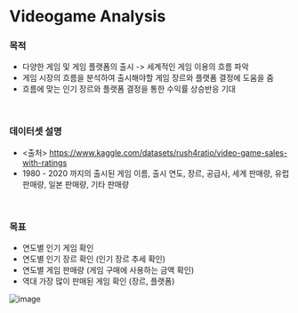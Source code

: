 # Videogame Analysis

### 목적<br>
- 다양한 게임 및 게임 플랫폼의 출시 -> 세계적인 게임 이용의 흐름 파악<br>
- 게임 시장의 흐름을 분석하여 출시해야할 게임 장르와 플랫폼 결정에 도움을 줌<br>
- 흐름에 맞는 인기 장르와 플랫폼 결정을 통한 수익률 상승반응 기대<br>
<br>

### 데이터셋 설명<br>
- <출처> https://www.kaggle.com/datasets/rush4ratio/video-game-sales-with-ratings<br>
- 1980 - 2020 까지의 출시된 게임 이름, 출시 연도, 장르, 공급사, 세계 판매량, 유럽 판매량, 일본 판매량, 기타 판매량<br>
<br>

### 목표<br>
- 연도별 인기 게임 확인<br>
- 연도별 인기 장르 확인 (인기 장르 추세 확인)<br>
- 연도별 게임 판매량 (게임 구매에 사용하는 금액 확인)<br>
- 역대 가장 많이 판매된 게임 확인 (장르, 플랫폼)<br>


![image](https://github.com/user-attachments/assets/70d5bf9a-3a5c-4fe8-9dda-0cd7db5dca4c)
